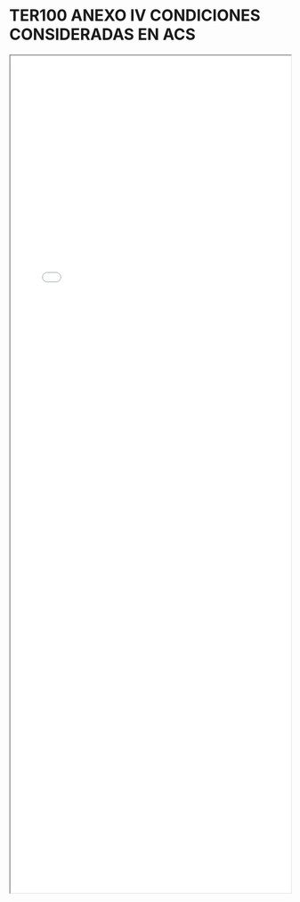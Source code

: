 
# TER100 ANEXO IV CONDICIONES CONSIDERADAS EN ACS

<iframe src="../TER100 ANEXO IV CONDICIONES CONSIDERADAS EN ACS.pdf" width="100%" height="1500px"></iframe>

